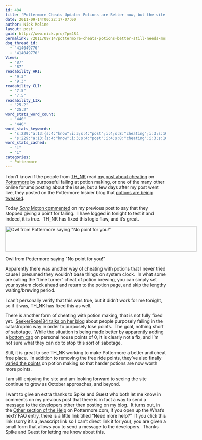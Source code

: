 ```yaml
---
id: 484
title: 'Pottermore Cheats Update: Potions are Better now, but the site still has a way to go'
date: 2011-09-14T00:22:17-07:00
author: Nick Moline
layout: post
guid: http://www.nick.pro/?p=484
permalink: /2011/09/14/pottermore-cheats-potions-better-still-needs-more/
dsq_thread_id:
  - "414049770"
  - "414049770"
Views:
  - "87"
  - "87"
readability_ARI:
  - "9.3"
  - "9.3"
readability_CLI:
  - "7.5"
  - "7.5"
readability_LIX:
  - "25.2"
  - "25.2"
word_stats_word_count:
  - "440"
  - "440"
word_stats_keywords:
  - 's:229:"a:13:{s:4:"know";i:3;s:4:"post";i:4;s:8:"cheating";i:3;s:10:"pottermore";i:5;s:7:"failing";i:3;s:6:"potion";i:5;s:6:"making";i:3;s:4:"blog";i:3;s:7:"potions";i:3;s:5:"fixed";i:3;s:7:"caption";i:3;s:6:"points";i:5;s:4:"link";i:4;}";'
  - 's:229:"a:13:{s:4:"know";i:3;s:4:"post";i:4;s:8:"cheating";i:3;s:10:"pottermore";i:5;s:7:"failing";i:3;s:6:"potion";i:5;s:6:"making";i:3;s:4:"blog";i:3;s:7:"potions";i:3;s:5:"fixed";i:3;s:7:"caption";i:3;s:6:"points";i:5;s:4:"link";i:4;}";'
word_stats_cached:
  - "1"
  - "1"
categories:
  - Pottermore
---
```

I don&#8217;t know if the people from <a title="TH_NK - Strategic Digital Agency" href="http://www.think.eu/" target="_blank">TH_NK</a> read [my post about cheating](https://www.nick.pro/2011/08/27/pottermore-cheats-earning-more-house-points-through-failure-then-success-in-potion-making/ "Pottermore Cheats: Earning more house points through failure then success in potion making") on <a title="Pottermore" href="https://www.nick.pro/2004/02/22/plugins/" target="_blank">Pottermore</a> by purposeful failing at potion making, or one of the many other online forums posting about the issue, but a few days after my post went live, they posted on the Pottermore Insider blog that <a title="From duelling to potions" href="http://insider.pottermore.com/2011/09/from-duelling-to-potions.html" target="_blank">potions are being tweaked</a>.

Today [_Sara_ Moton commented](https://www.nick.pro/2011/08/27/pottermore-cheats-earning-more-house-points-through-failure-then-success-in-potion-making/#comment-309152302 "*Sarah* Moton's comment") on my previous post to say that they stopped giving a point for failing.  I have logged in tonight to test it and indeed, it is true.  TH_NK has fixed this logic flaw, and it&#8217;s great.<!--more-->

<div id="attachment_490" style="width: 610px" class="wp-caption aligncenter">
  <img aria-describedby="caption-attachment-490" class="size-full wp-image-490" title="Owl from Pottermore saying &quot;No point for you!&quot;" src="https://i2.wp.com/www.nick.pro/wp-content/uploads/2011/09/Region-capture-3-e1315985708703.png?resize=600%2C80&#038;ssl=1" alt="Owl from Pottermore saying &quot;No point for you!&quot;" width="600" height="80" data-recalc-dims="1" />
  
  <p id="caption-attachment-490" class="wp-caption-text">
    Owl from Pottermore saying "No point for you!"
  </p>
</div>

Apparently there was another way of cheating with potions that I never tried cause I presumed they wouldn&#8217;t base things on system clock.  In what some are calling the &#8220;time turner&#8221; cheat of potion brewing, you can simply set your system clock ahead and return to the potion page, and skip the lengthy waiting/brewing period.

I can&#8217;t personally verify that this was true, but it didn&#8217;t work for me tonight, so if it was, TH_NK has fixed this as well.

There is another form of cheating with potion making, that is not fully fixed yet.  <a title="Pottermore Cheats -- Ruining the fun of all 4 Houses" href="http://seekerrose.wordpress.com/2011/08/28/pottermore-cheats-ruining-the-fun-of-all-4-houses/" target="_blank">SeekerRose184 talks on her blog</a> about people purposely failing in the catastrophic way in order to purposely lose points.  The goal, nothing short of sabotage.  While the situation is being made better by apparently adding a <a href="http://seekerrose.wordpress.com/2011/09/04/pottermore-takes-action/" target="_blank">bottom cap</a> on personal house points of 0, it is clearly not a fix, and I&#8217;m not sure what they can do to stop this sort of sabotage.

Still, it is great to see TH_NK working to make Pottermore a better and cheat free place.  In addition to removing the free ride points, they&#8217;ve also finally <a href="http://seekerrose.wordpress.com/2011/09/12/potions-magical-points/" target="_blank">varied the points</a> on potion making so that harder potions are now worth more points.

I am still enjoying the site and am looking forward to seeing the site continue to grow as October approaches, and beyond.

I want to give an extra thanks to Spike and Guest who both let me know in comments on my previous post that there is in fact a way to send a message to the developers other then posting on my blog.  It turns out, in the <a href="https://www.pottermore.com/en/help#other" target="_blank" class="broken_link">Other section of the Help</a> on Pottermore.com, if you open up the What&#8217;s next? FAQ entry, there is a little link titled &#8220;Need more help?&#8221;  If you click this link (sorry it&#8217;s a javascript link so I can&#8217;t direct link it for you), you are given a small form that allows you to send a message to the developers.  Thanks Spike and Guest for letting me know about this.